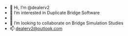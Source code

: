 - 👋 Hi, I’m @dealerv2
- 👀 I’m interested in Duplicate Bridge Software
- 🌱 
- 💞️ I’m looking to collaborate on Bridge Simulation Studies
- 📫 dealerv2@outlook.com

<!---
dealerv2/dealerv2 is a ✨ special ✨ repository because its `README.md` (this file) appears on your GitHub profile.
You can click the Preview link to take a look at your changes.
--->
